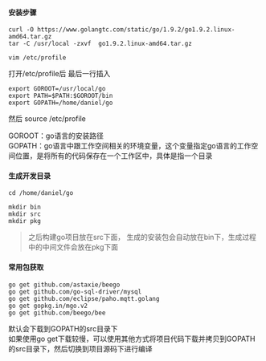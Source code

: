 #### 安装步骤 
```
curl -O https://www.golangtc.com/static/go/1.9.2/go1.9.2.linux-amd64.tar.gz 
tar -C /usr/local -zxvf  go1.9.2.linux-amd64.tar.gz 

vim /etc/profile 
```
打开/etc/profile后   最后一行插入 
```
export GOROOT=/usr/local/go 
export PATH=$PATH:$GOROOT/bin 
export GOPATH=/home/daniel/go 
```
然后 source /etc/profile  

GOROOT：go语言的安装路径   
GOPATH：go语言中跟工作空间相关的环境变量，这个变量指定go语言的工作空间位置，是将所有的代码保存在一个工作区中，具体是指一个目录

#### 生成开发目录
```
cd /home/daniel/go

mkdir bin
mkdir src
mkdir pkg
```
> 之后构建go项目放在src下面， 生成的安装包会自动放在bin下，生成过程中的中间文件会放在pkg下面

#### 常用包获取
```
go get github.com/astaxie/beego
go get github.com/go-sql-driver/mysql
go get github.com/eclipse/paho.mqtt.golang
go get gopkg.in/mgo.v2
go get github.com/beego/bee
```
默认会下载到GOPATH的src目录下   
如果使用go get下载较慢，可以使用其他方式将项目代码下载并拷贝到GOPATH的src目录下，然后切换到项目源码下进行编译
